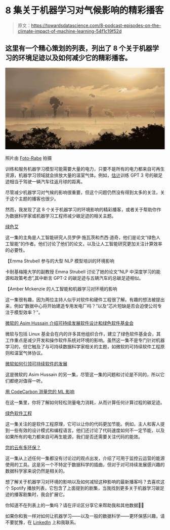 # 8 集关于机器学习对气候影响的精彩播客

> 原文：<https://towardsdatascience.com/8-podcast-episodes-on-the-climate-impact-of-machine-learning-54f1c19f52d>

## 这里有一个精心策划的列表，列出了 8 个关于机器学习的环境足迹以及如何减少它的精彩播客。

![](img/e5dd2110ff59cd8cb15baba5538044e9.png)

照片由 [Foto-Rabe](https://pixabay.com/users/foto-rabe-715168/) 拍摄

训练和服务机器学习模型可能需要大量的电力，只要不是所有的电力都来自可再生资源，机器学习领域就会排放大量的温室气体。例如，[估计](https://www.theregister.com/2020/11/04/gpt3_carbon_footprint_estimate/)训练 GPT 3 号的碳足迹相当于驾驶一辆汽车往返月球的距离。

[](/how-to-estimate-and-reduce-the-carbon-footprint-of-machine-learning-models-49f24510880)  

尽管减少机器学习对气候的影响很重要，但这个问题仍然没有得到太多的关注，关于这个主题的播客也很少。

然而，我发现了这 8 个关于机器学习的环境影响的精彩播客，或者关于帮助你作为数据科学家或机器学习工程师减少碳足迹的相关主题。

[绿色艾](https://open.spotify.com/episode/6GOqb18Yq317VHjJ4znnw4?si=dDudqhULQXSZaToHIgYzsQ)

这一集的主角是人工智能研究人员罗伊·施瓦茨和杰西·道奇，他们是论文“绿色人工智能”的作者。他们讨论了他们的论文，以及让人工智能研究更加关注计算效率的必要性。

【Emma Strubell 参与的大型 NLP 模型培训的环境影响

卡耐基梅隆大学的副教授 Emma Strubell 讨论了她的论文“NLP 中深度学习的能源和政策考虑”,其中断言 GPT-2 的碳足迹与五辆汽车的总碳足迹相似。

【Amber Mckenzie 的人工智能和机器学习对环境的影响

这一集很有趣，因为两位主持人似乎对软件和硬件工程很了解。有趣的想法被提出来，例如“数据中心将开始建造专用发电厂吗？”以及“芯片短缺是否会迫使公司专注于模型效率？”。

[](https://kaspergroesludvigsen.medium.com/the-10-most-energy-efficient-programming-languages-6a4165126670)  

[微软的 Asim Hussain 介绍可持续发展软件设计和绿色软件基金会](https://open.spotify.com/episode/5XLPCLZAKCYzsFN8gZRFwF?si=ogLAYhRLQrm7Wap3kxh8BQ)

微软与包括 Linux 基金会在内的许多其他组织合作，建立了绿色软件基金会，其工作重点是减少开发和操作软件系统对环境的影响。虽然这一集不是专门针对机器学习的，但它触及了与可持续数据科学家相关的主题，如微软的可持续软件工程原则和温室气体协议。

[微软如何引领可持续软件的发展](https://open.spotify.com/episode/1nPNzOySlu19Ko9Gelur9O?si=KtcAiqC8SpWy9kkjXqXoUQ)

这是微软的 Asim Hussain 的另一集，尽管这一集的问题和讨论是不同的，所以它们都绝对值得一听。

[用 CodeCarbon 测量您的 ML 影响](https://open.spotify.com/episode/1tNdBl8PefDXZNKuUS41CU?si=tvBgYjdNSg-4aF6n8pgRJQ)

在这一集里，你将了解如何轻松测量电力消耗，从而计算任何计算过程的碳足迹。

[绿色软件工程](https://open.spotify.com/episode/6xyagggTNSGygpRYwlVXD9?si=55Y50v28RoSjuto9j84MQw)

这一集关注的是软件工程原理，它可以让你的代码更加节能。例如，主人和客人提到一些有效的设计模式和编程语言。他们还讨论了代码速度如何不一定节能，以及如果所有的电力都来自可再生能源，我们是否还需要关注代码的能效。

[您的云有多环保？](https://open.spotify.com/episode/52KcC2NUvFkgzij1cbbQnS?si=f6Zh97akSfO0kkrix7uagg)

这一集从上述任何一集都没有讨论过的观点出发，介绍了可用于监控云运营的能源使用的工具。这是另一个不特定于数据科学的插曲，但对于对可持续发展感兴趣的数据科学家来说仍然是相关的。

想了解关于机器学习对环境的影响以及如何减轻这种影响的最新播客吗？去喜欢这个 Spotify 播放列表，它包含了上面提到的剧集，当我找到更多关于机器学习碳足迹的播客剧集时，我会扩展它。

你知道不在列表上的一集吗？请在评论区分享它来帮助我和其他数据🙏💚

如果你和我一样对如何让机器学习——以及一般的数据科学——更环保感兴趣，请不要犹豫，在 [LinkedIn](https://www.linkedin.com/in/kaspergroesludvigsen/) 上和我联系。